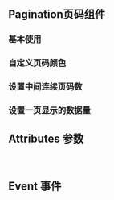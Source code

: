<script setup>
import demo1 from  './demo1.vue'
import demo2 from  './demo2.vue'
import demo3 from  './demo3.vue'
import demo4 from  './demo4.vue'
import Attributes from './Attributes.vue'
import Event from './Event.vue'
import preview from '@/components/preview.vue'

</script>

## Pagination页码组件

### 基本使用
<demo1/>
<preview compName='pagination' demoName='demo1'/>

### 自定义页码颜色
<demo2/>
<preview compName='pagination' demoName='demo2'/>

### 设置中间连续页码数
<demo3/>
<preview compName='pagination' demoName='demo3'/>

### 设置一页显示的数据量
<demo4/>
<preview compName='pagination' demoName='demo4'/>

## Attributes 参数
<Attributes/>
<br/>

## Event 事件
<Event/>
<br/>
